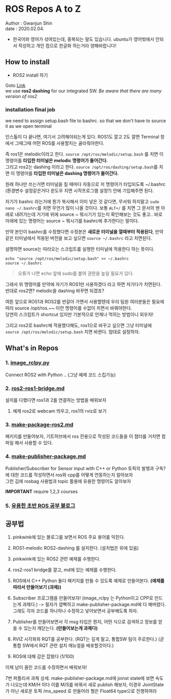 # ROS Repos A to Z
Author : Gwanjun Shin <br/>
date : 2020.02.04.

* 한국어와 영어가 섞여있는데, 중복되는 말도 있습니다. ubuntu가 영어밖에서 안되서 작성하고 개인 컴으로 한글화 하는거라 양해바랍니다!

## How to install
 
 * ROS2 install 하기
 
 Goto [Link](https://index.ros.org/doc/ros2/Installation/Dashing/Linux-Install-Debians/#dashing-linux-ros1-add-pkgs) <br/>
 we use __ros2 dashing__ for our integrated SW. _Be aware that there are many version of ros2_
 
 
 
 
### installation final job
we need to assign setup.bash file to bashrc. so that we don't have to source it as we open terminal

인스톨이 다 끝나면, 여기서 고려해야되는게 있다. ROS1도 깔고 2도 깔면 Terminal 창에서 그때그때 어떤 ROS를 사용할지는 골라줘야한다.

즉 ros1은 melodic이라고 한다. `source /opt/ros/melodic/setup.bash` 를 치면 이 명령어를 __타입한 터미널은 melodic 명령어가 들어간다.__   
그리고 ros2는 dashing 이라고 한다. `source /opt/ros/dashing/setup.bash`를 치면 이 명령어를 __타입한 터미널은 dashing 명령어가 들어간다.__ 

원래 하나만 쓰는거면 터미널을 킬 때마다 자동으로 저 명령어가 타입되도록 ~/.bashrc (환경변수 설정같은거다 윈도우 치면 시작프로그램 설정?) 
안에 기입해주면 된다. 

자기가 bashrc 라는거에 뭔가 복사해서 이미 넣은 것 같다면, 무서워 하지말고
`sudo nano ~/.bashrc`를 치면 무언가 많이 나올 것이다. 보통 `ALT+/` 를 치면 그 문서의 맨 아래로 내려가는데 거기에 위에 source ~ 뭐시기가 있는지 확인해보는 것도 좋고.. 바로 아래에 있는 명령어는 source ~ 뭐시기를 bashrc에 추가한다는 말이다. 

만약 본인이 bashrc를 수정했다면 수정본은 __새로운 터미널을 열때부터 적용된다__, 만약 같은 터미널에서 적용된 버전을 보고 싶으면 
   `source ~/.bashrc` 라고 치면된다.

설명하면 source는 따라오는 스크립트를 실행한 터미널에 적용한다 하는 뜻이다.
```
echo "source /opt/ros/melodic/setup.bash" >> ~/.bashrc
source ~/.bashrc
```
> 오류가 나면 echo 앞에 sudo를 붙여 권한을 높일 필요가 있다.   

그래서 위 명령어를 만약에 자기가 ROS1만 사용하겠다 라고 하면 저기다가 치면된다. 반대로 ros2면? melodic을 dashing 바꾸면 되겠죠?

여튼 앞으로 ROS1과 ROS2를 번갈아 가면서 사용할텐데 우리 팀원 여러분들은 필요에 따라 source /opt/ros.~~ 이런 명령어를 수없이 치면서 바꿔야한다.   
당연히 스크립트가 shortcut 있지만 기본적으로 언제나 먹히는 방법이니 외우자!

그리고 ros2로 bashrc에 적용했다해도, ros1으로 바꾸고 싶으면 그냥 터미널에 `source /opt/ros/melodic/setup.bash` 치면 바뀐다. 맘대로 설정하자.



## What's in Repos
### 1. [image_rclpy.py](./image_rclpy.py)
Connect ROS2 with Python .. (그냥 예제 코드 스킵가능)

### 2. [ros2-ros1-bridge.md](./ros2-ros1-bridge.md)
설치를 다했다면 ros1과 2를 연결하는 방법을 배워보자
 1. 예제 ros2로 webcam 띄우고, ros1의 rviz로 보기

### 3. [make-package-ros2.md](./make-package-ros2.md)
 패키지를 만들어보자, 기트허브에서 ros 전용으로 작성된 코드들을 이 챕터를 거치면 컴파일 해서 사용할 수 있다.

### 4. [make-publisher-package.md](./make-publisher-package.md)
Publisher/Subscriber for Sensor input with C++ or Python
 토픽의 발행과 구독?에 대한 코드를 작성하면서 ros와 cpp를 어떻게 연동하는지 알아보자   
 그런 김에 rosbag 사용법과 topic 활용에 유용한 명령어도 알아보자

__IMPORTANT__ require 1,2,3 courses

### 5. [유용한 초반 ROS 공부 블로그](./start-ros-begin.md)   



## 공부법
 1. pinkwink에 있는 블로그를 보면서 ROS 주요 용어를 익힌다.
 2. ROS1-melodic ROS2-dashing 를 설치한다. (설치법은 위에 있음)
 3. pinkwink에 있는 ROS2 관련 예제를 수행한다.
 4. ros2-ros1 bridge를 깔고, md에 있는 예제를 수행한다.
 5. ROS에서 C++ Python 둘다 패키지를 만들 수 있도록 예제로 만들어본다. __(예제를 따라서 만들어보기 (과제))__
 6. Subscriber 프로그램을 만들어보자! (image_rclpy 는 Python이고 CPP로 만드는게 과제다.) -> 필자가 깜빡하고 make-publisher-package.md에 다 해버렸다. 그래도 각자 코드를 하나하나 수정하고 넣어보면서 공부해도록 하자.
 
 7. Publisher를 만들어보면서 각 msg 타입은 뭔지, 어떤 식으로 검색하고 정보를 얻을 수 있는지 깨닫는다. __(만들어보는게 과제다)__
 8. RVIZ 시각화와 RQT를 공부한다. (RQT는 깊게 말고, 통합SW 팀이 주로한다.) (곧 통합 SW에서 RQT 관련 설치 매뉴얼을 배포할것이다.)
 9. ROS에 대해 감은 잡혔다 (1/100) 
 
이제 남이 올린 코드를 수정하면서 배워보자!

7번 퍼플리셔 과제 상세.
make-publisher-package.md에 joinst state에 보면 속도가 나오는데 KM/H 이다 이를 M/S를 바꿔서 새로 publish 해보자, 이경우 JointState 가 아닌 새로운 토픽 /ms_speed 로 만들어라 형은 Float64 type으로 진행하여라


